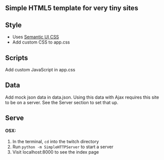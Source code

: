 ## Simple HTML5 template for very tiny sites

## Style
* Uses [Semantic UI CSS](http://semantic-ui.com/element.html)
* Add custom CSS to app.css

## Scripts
Add custom JavaScript in app.css

## Data
Add mock json data in data.json. Using this data with Ajax requires this
site to be on a server. See the Server section to set that up.

## Serve
#### OSX: 
1. In the terminal, `cd` into the twitch directory
1. Run `python -m SimpleHTTPServer` to start a server
1. Visit localhost:8000 to see the index page
